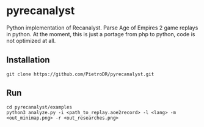 # pyrecanalyst

Python implementation of Recanalyst. Parse Age of Empires 2 game replays in python.
At the moment, this is just a portage from php to python, code is not optimized at all.

## Installation

`git clone https://github.com/PietroDR/pyrecanalyst.git`

## Run

```
cd pyrecanalyst/examples
python3 analyze.py -i <path_to_replay.aoe2record> -l <lang> -m <out_minimap.png> -r <out_researches.png>
```
